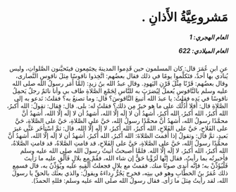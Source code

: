 <h1 dir="rtl">مَشروعِيَّةُ الأَذانِ .</h1>

<h5 dir="rtl">العام الهجري:  1

العام الميلادي: 622

</h5>

<p dir="rtl">عنِ ابنِ عُمَرَ قال: كان المسلمون حين قَدِموا المدينةَ يجتَمِعون فيتَحيَّنون الصَّلواتِ، وليس يُنادي بها أحدٌ، فتَكلَّموا يومًا في ذلك فقال بعضُهم: اتَّخِذوا ناقوسًا مِثلَ ناقوسِ النَّصارى، وقال بعضُهم: قَرْنًا مِثْلَ قَرْنِ اليَهودِ. وقال عبدُ الله بنُ زيدٍ: (لمَّا أَمَر رسولُ الله صلى الله عليه وسلم بالنَّاقوسِ يُعملُ لِيُضرَبَ به للنَّاسِ لِجَمْعِ الصَّلاةِ طاف بي وأنا نائمٌ رجلٌ يَحمِلُ ناقوسًا في يَدِه فقلتُ: يا عبدَ الله أَتبيعَ النَّاقوسَ؟ قال: وما تصنعُ به؟ فقلتُ: نَدعو به إلى الصَّلاةِ قال: أفلا أَدُلُّك على ما هو خيرٌ مِن ذلك؟ فقلتُ له: بلى. قال: فقال: تقولُ: الله أَكبرُ، الله أَكبرُ، الله أَكبرُ، الله أَكبرُ، أَشهدُ أن لا إلَه إلَّا الله، أَشهدُ أن لا إلَه إلَّا الله، أَشهدُ أنَّ محمَّدًا رسولُ الله، أَشهدُ أنَّ محمَّدًا رسولُ الله، حَيَّ على الصَّلاةِ، حَيَّ على الصَّلاةِ، حَيَّ على الفَلاحِ، حَيَّ على الفَلاحِ، الله أَكبرُ، الله أَكبرُ، لا إلَه إلَّا الله. قال: ثمَّ اسْتأخَر عَنِّي غيرَ بَعيدٍ، ثمَّ قال: وتقولُ إذا أَقمتَ الصَّلاةَ: الله أَكبرُ، الله أَكبرُ، أَشهدُ أن لا إلَه إلَّا الله، أَشهدُ أنَّ محمَّدًا رسولُ الله، حَيَّ على الصَّلاةِ، حَيَّ على الفَلاحِ، قد قامتِ الصَّلاةُ، قد قامتِ الصَّلاةُ، الله أَكبرُ، الله أَكبرُ، لا إلَه إلَّا الله. فلمَّا أَصبحتُ أَتيتُ رسولَ الله صلى الله عليه وسلم فأخبرتُه بما رأيتُ، فقال إنَّها لَرُؤْيا حَقٌّ إن شاء الله، فقُمْ مع بلالٍ فَأَلْقِ عليه ما رَأيتَ فَلْيُؤَذِّنْ به؛ فإنَّه أَندى صوتًا منك. فقمتُ مع بلالٍ فجعلتُ أُلْقِيهِ عليه ويُؤذِّنُ به، قال فسمِع ذلك عُمَرُ بنُ الخطَّابِ وهو في بيتِه، فخرج يَجُرُّ رِداءَهُ ويقولُ: والذي بعثَك بالحقِّ يا رسولَ الله، لقد رأيتُ مِثلَ ما رَأى. فقال رسولُ الله صلى الله عليه وسلم: فللهِ الحمدُ).</p></br>
